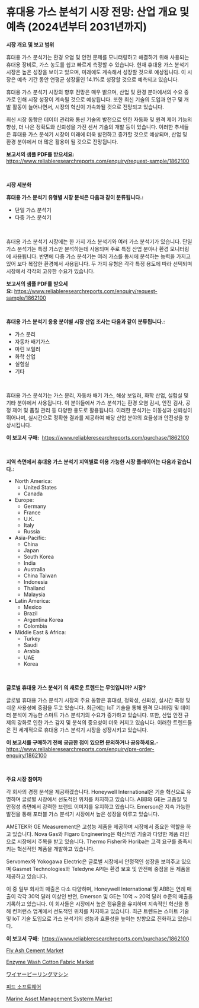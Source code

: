 <p><h1>휴대용 가스 분석기 시장 전망: 산업 개요 및 예측 (2024년부터 2031년까지)</h1></p><p><strong>시장 개요 및 보고 범위</strong></p>
<p><p>휴대용 가스 분석기는 환경 오염 및 안전 문제를 모니터링하고 해결하기 위해 사용되는 휴대용 장비로, 가스 농도를 쉽고 빠르게 측정할 수 있습니다. 현재 휴대용 가스 분석기 시장은 높은 성장을 보이고 있으며, 미래에도 계속해서 성장할 것으로 예상됩니다. 이 시장은 예측 기간 동안 연평균 성장률인 14.1%로 성장할 것으로 예측되고 있습니다.</p><p>휴대용 가스 분석기 시장의 향후 전망은 매우 밝으며, 산업 및 환경 분야에서의 수요 증가로 인해 시장 성장이 계속될 것으로 예상됩니다. 또한 최신 기술의 도입과 연구 및 개발 활동이 늘어나면서, 시장의 혁신이 가속화될 것으로 전망되고 있습니다.</p><p>최신 시장 동향은 데이터 관리와 통신 기술의 발전으로 인한 자동화 및 원격 제어 기능의 향상, 더 나은 정확도와 신뢰성을 가진 센서 기술의 개발 등이 있습니다. 이러한 추세들은 휴대용 가스 분석기 시장이 미래에 더욱 발전하고 증가할 것으로 예상되며, 산업 및 환경 분야에서 더 많은 활용이 될 것으로 전망됩니다.</p></p>
<p><strong>보고서의 샘플 PDF를 받으세요:</strong> <a href="https://www.reliableresearchreports.com/enquiry/request-sample/1862100">https://www.reliableresearchreports.com/enquiry/request-sample/1862100</a></p>
<p>&nbsp;</p>
<p><strong>시장 세분화</strong></p>
<p><strong>휴대용 가스 분석기 유형별 시장 분석은 다음과 같이 분류됩니다.:</strong></p>
<p><ul><li>단일 가스 분석기</li><li>다중 가스 분석기</li></ul></p>
<p>&nbsp;</p>
<p><p>휴대용 가스 분석기 시장에는 한 가지 가스 분석기와 여러 가스 분석기가 있습니다. 단일 가스 분석기는 특정 가스만 분석하는데 사용되며 주로 특정 산업 분야나 환경 모니터링에 사용됩니다. 반면에 다중 가스 분석기는 여러 가스를 동시에 분석하는 능력을 가지고 있어 보다 복잡한 환경에서 사용됩니다. 두 가지 유형은 각각 특정 용도에 따라 선택되며 시장에서 각각의 고유한 수요가 있습니다.</p></p>
<p><strong>보고서의 샘플 PDF를 받으세요:</strong>&nbsp;<a href="https://www.reliableresearchreports.com/enquiry/request-sample/1862100">https://www.reliableresearchreports.com/enquiry/request-sample/1862100</a></p>
<p>&nbsp;</p>
<p><strong> 휴대용 가스 분석기 응용 분야별 시장 산업 조사는 다음과 같이 분류됩니다.:</strong></p>
<p><ul><li>가스 분리</li><li>자동차 배기가스</li><li>마린 보일러</li><li>화학 산업</li><li>실험실</li><li>기타</li></ul></p>
<p>&nbsp;</p>
<p><p>휴대용 가스 분석기는 가스 분리, 자동차 배기 가스, 해상 보일러, 화학 산업, 실험실 및 기타 분야에서 사용됩니다. 이 분야들에서 가스 분석기는 환경 오염 감시, 안전 검사, 공정 제어 및 품질 관리 등 다양한 용도로 활용됩니다. 이러한 분석기는 이동성과 신뢰성이 뛰어나며, 실시간으로 정확한 결과를 제공하여 해당 산업 분야의 효율성과 안전성을 향상시킵니다.</p></p>
<p><strong>이 보고서 구매:</strong>&nbsp; <a href="https://www.reliableresearchreports.com/purchase/1862100">https://www.reliableresearchreports.com/purchase/1862100</a></p>
<p>&nbsp;</p>
<p><strong>지역 측면에서 휴대용 가스 분석기 지역별로 이용 가능한 시장 플레이어는 다음과 같습니다.:</strong></p>
<p><ul>
    <li>
        North America:
        <ul>
            <li>United States</li>
            <li>Canada</li>
        </ul>
    </li>
    <li>
        Europe:
        <ul>
            <li>Germany</li>
            <li>France</li>
            <li>U.K.</li>
            <li>Italy</li>
            <li>Russia</li>
        </ul>
    </li>
    <li>
        Asia-Pacific:
        <ul>
            <li>China</li>
            <li>Japan</li>
            <li>South Korea</li>
            <li>India</li>
            <li>Australia</li>
            <li>China Taiwan</li>
            <li>Indonesia</li>
            <li>Thailand</li>
            <li>Malaysia</li>
        </ul>
    </li>
    <li>
        Latin America:
        <ul>
            <li>Mexico</li>
            <li>Brazil</li>
            <li>Argentina Korea</li>
            <li>Colombia</li>
        </ul>
    </li>
    <li>
        Middle East & Africa:
        <ul>
            <li>Turkey</li>
            <li>Saudi</li>
            <li>Arabia</li>
            <li>UAE</li>
            <li>Korea</li>
        </ul>
    </li>
    </ul></p>
<p>&nbsp;</p>
<p><strong>글로벌 휴대용 가스 분석기 의 새로운 트렌드는 무엇입니까? 시장?</strong></p>
<p><p>글로벌 휴대용 가스 분석기 시장의 주요 동향은 휴대성, 정확성, 신뢰성, 실시간 측정 및 쉬운 사용성에 중점을 두고 있습니다. 최근에는 IoT 기술을 통해 원격 모니터링 및 데이터 분석이 가능한 스마트 가스 분석기의 수요가 증가하고 있습니다. 또한, 산업 안전 규제의 강화로 인한 가스 감지 및 분석의 중요성이 더욱 커지고 있습니다. 이러한 트렌드들은 전 세계적으로 휴대용 가스 분석기 시장을 성장시키고 있습니다.</p></p>
<p><strong>이 보고서를 구매하기 전에 궁금한 점이 있으면 문의하거나 공유하세요.</strong>- <a href="https://www.reliableresearchreports.com/enquiry/pre-order-enquiry/1862100">https://www.reliableresearchreports.com/enquiry/pre-order-enquiry/1862100</a></p>
<p>&nbsp;</p>
<p><strong>주요 시장 참여자</strong></p>
<p><p>각 회사의 경쟁 분석을 제공하겠습니다. Honeywell International은 기술 혁신으로 유명하며 글로벌 시장에서 선도적인 위치를 차지하고 있습니다. ABB와 GE는 고품질 및 안정성 측면에서 강력한 브랜드 이미지를 유지하고 있습니다. Emerson은 지속 가능한 발전을 통해 포터블 가스 분석기 시장에서 높은 성장을 이루고 있습니다.</p><p>AMETEK와 GE Measurement은 고성능 제품을 제공하며 시장에서 중요한 역할을 하고 있습니다. Nova Gas와 Figaro Engineering은 혁신적인 기술과 다양한 제품 라인으로 시장에서 주목을 받고 있습니다. Thermo Fisher와 Horiba는 고객 요구를 충족시키는 혁신적인 제품을 개발하고 있습니다.</p><p>Servomex와 Yokogawa Electric은 글로벌 시장에서 안정적인 성장을 보여주고 있으며 Gasmet Technologies와 Teledyne API는 환경 보호 및 안전에 중점을 둔 제품을 제공하고 있습니다.</p><p>이 중 일부 회사의 매출은 다소 다양하며, Honeywell International 및 ABB는 연례 매출이 각각 30억 달러 이상인 반면, Emerson 및 GE는 10억 ~ 20억 달러 수준의 매출을 기록하고 있습니다. 이 회사들은 시장에서 높은 점유율을 유지하며 지속적인 혁신을 통해 컨퍼런스 업계에서 선도적인 위치를 차지하고 있습니다. 최근 트렌드는 스마트 기술 및 IoT 기술 도입으로 가스 분석기의 성능과 효율성을 높이는 방향으로 진화하고 있습니다.</p></p>
<p><strong>이 보고서 구매:</strong>&nbsp;&nbsp;<a href="https://www.reliableresearchreports.com/purchase/1862100">https://www.reliableresearchreports.com/purchase/1862100</a></p>
<p><p><a href="https://github.com/luckyshygirl/Market-Research-Report-List-3/blob/main/fly-ash-cement-market.md">Fly Ash Cement Market</a></p><p><a href="https://view.publitas.com/reportprime-1/enzyme-wash-cotton-fabric-market-with-the-goal-of-estimating-the-market-size-and-future-growth-potential-of-various-market-segments-based-on-component-applications-end-user-and-region/">Enzyme Wash Cotton Fabric Market</a></p><p><a href="https://github.com/mohamedbakry57/Market-Research-Report-List-2/blob/main/3596360191909.md">ワイヤーピーリングマシン</a></p><p><a href="https://github.com/vsnao330707/Market-Research-Report-List-1/blob/main/2327276191665.md">피드 소프트웨어</a></p><p><a href="https://cute-banjo-8ca.notion.site/Marine-Asset-Management-Systerm-Market-Size-Furnishes-Valuable-Information-Encompassing-Market-Share-400aa36899cc4e1ab6aa0dc88150b7c0">Marine Asset Management Systerm Market</a></p></p>
